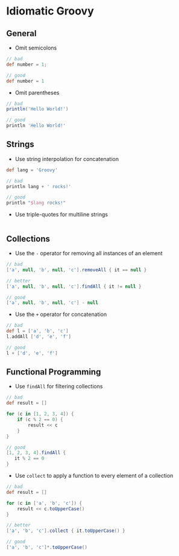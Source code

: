 # Idiomatic Groovy

## General

* Omit semicolons

```groovy
// bad
def number = 1;

// good
def number = 1
```

* Omit parentheses

```groovy
// bad
println('Hello World!')

// good
println 'Hello World!'
```

## Strings

* Use string interpolation for concatenation

```groovy
def lang = 'Groovy'

// bad
println lang + ' rocks!'

// good
println "$lang rocks!"
```

* Use triple-quotes for multiline strings

```groovy
```

## Collections

* Use the `-` operator for removing all instances of an element

```groovy
// bad
['a', null, 'b', null, 'c'].removeAll { it == null }

// better
['a', null, 'b', null, 'c'].findAll { it != null }

// good
['a', null, 'b', null, 'c'] - null
```

* Use the `+` operator for concatenation

```groovy
// bad
def l = ['a', 'b', 'c']
l.addAll ['d', 'e', 'f']

// good
l + ['d', 'e', 'f']
```

## Functional Programming

* Use `findAll` for filtering collections

```groovy
// bad
def result = []

for (c in [1, 2, 3, 4]) {
    if (c % 2 == 0) {
        result << c
    }
}

// good
[1, 2, 3, 4].findAll {
   it % 2 == 0
}
```

* Use `collect` to apply a function to every element of a collection

```groovy
// bad
def result = []

for (c in ['a', 'b', 'c']) {
    result << c.toUpperCase()
}

// better
['a', 'b', 'c'].collect { it.toUpperCase() }

// good
['a', 'b', 'c']*.toUpperCase()
```
